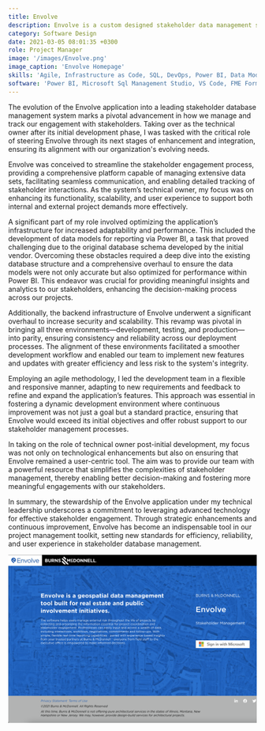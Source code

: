 ```yaml
---
title: Envolve
description: Envolve is a custom designed stakeholder data management system.
category: Software Design
date: 2021-03-05 08:01:35 +0300
role: Project Manager
image: '/images/Envolve.png'
image_caption: 'Envolve Homepage'
skills: 'Agile, Infrastructure as Code, SQL, DevOps, Power BI, Data Modeling'
software: 'Power BI, Microsoft Sql Management Studio, VS Code, FME Form, FME Flow'
---
```



The evolution of the Envolve application into a leading stakeholder database management system marks a pivotal advancement in how we manage and track our engagement with stakeholders. Taking over as the technical owner after its initial development phase, I was tasked with the critical role of steering Envolve through its next stages of enhancement and integration, ensuring its alignment with our organization's evolving needs.

Envolve was conceived to streamline the stakeholder engagement process, providing a comprehensive platform capable of managing extensive data sets, facilitating seamless communication, and enabling detailed tracking of stakeholder interactions. As the system’s technical owner, my focus was on enhancing its functionality, scalability, and user experience to support both internal and external project demands more effectively.

A significant part of my role involved optimizing the application’s infrastructure for increased adaptability and performance. This included the development of data models for reporting via Power BI, a task that proved challenging due to the original database schema developed by the initial vendor. Overcoming these obstacles required a deep dive into the existing database structure and a comprehensive overhaul to ensure the data models were not only accurate but also optimized for performance within Power BI. This endeavor was crucial for providing meaningful insights and analytics to our stakeholders, enhancing the decision-making process across our projects.

Additionally, the backend infrastructure of Envolve underwent a significant overhaul to increase security and scalability. This revamp was pivotal in bringing all three environments—development, testing, and production—into parity, ensuring consistency and reliability across our deployment processes. The alignment of these environments facilitated a smoother development workflow and enabled our team to implement new features and updates with greater efficiency and less risk to the system's integrity.

Employing an agile methodology, I led the development team in a flexible and responsive manner, adapting to new requirements and feedback to refine and expand the application’s features. This approach was essential in fostering a dynamic development environment where continuous improvement was not just a goal but a standard practice, ensuring that Envolve would exceed its initial objectives and offer robust support to our stakeholder management processes.

In taking on the role of technical owner post-initial development, my focus was not only on technological enhancements but also on ensuring that Envolve remained a user-centric tool. The aim was to provide our team with a powerful resource that simplifies the complexities of stakeholder management, thereby enabling better decision-making and fostering more meaningful engagements with our stakeholders.

In summary, the stewardship of the Envolve application under my technical leadership underscores a commitment to leveraging advanced technology for effective stakeholder engagement. Through strategic enhancements and continuous improvement, Envolve has become an indispensable tool in our project management toolkit, setting new standards for efficiency, reliability, and user experience in stakeholder database management.

<div class="gallery-box">
  <div class="gallery">
    <img src="/images/Envolve.png" loading="lazy" alt="Work">
  </div>
  <em></a></em>
</div>

